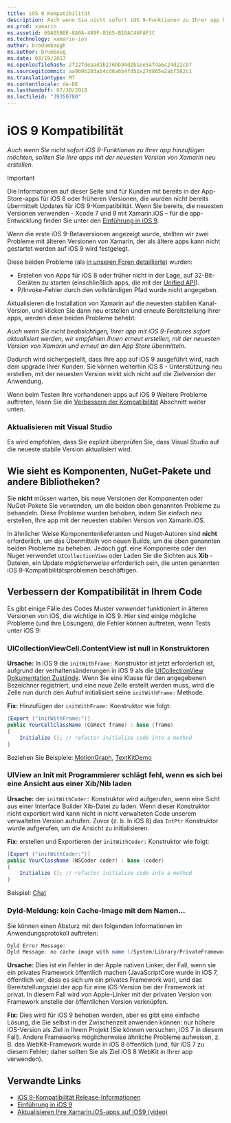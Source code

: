 ```yaml
---
title: iOS 9 Kompatibilität
description: Auch wenn Sie nicht sofort iOS 9-Funktionen zu Ihrer app hinzufügen möchten, sollten Sie Ihre apps mit der neuesten Version von Xamarin neu erstellen.
ms.prod: xamarin
ms.assetid: 69A05B0E-8A0A-489F-8165-B10AC46FAF3C
ms.technology: xamarin-ios
author: bradumbaugh
ms.author: brumbaug
ms.date: 03/19/2017
ms.openlocfilehash: 2f22fdeaad1b276bb94d2b1ee5af4a6c24d22cb7
ms.sourcegitcommit: aa9b9b203ab4cd6a6b4fd51e27d865e2abf582c1
ms.translationtype: MT
ms.contentlocale: de-DE
ms.lasthandoff: 07/30/2018
ms.locfileid: "39350780"
---
```

# <a name="ios-9-compatibility"></a>iOS 9 Kompatibilität

_Auch wenn Sie nicht sofort iOS 9-Funktionen zu Ihrer app hinzufügen möchten, sollten Sie Ihre apps mit der neuesten Version von Xamarin neu erstellen._

> [!IMPORTANT]
> Die Informationen auf dieser Seite sind für Kunden mit bereits in der App-Store-apps für iOS 8 oder früheren Versionen, die wurden nicht bereits übermittelt Updates für iOS 9-Kompatibilität. Wenn Sie bereits, die neuesten Versionen verwenden - Xcode 7 und 9 mit Xamarin.iOS – für die app-Entwicklung finden Sie unter den [Einführung in iOS 9](~/ios/platform/introduction-to-ios9/index.md).

Wenn die erste iOS 9-Betaversionen angezeigt wurde, stellten wir zwei Probleme mit älteren Versionen von Xamarin, der als ältere apps kann nicht gestartet werden auf iOS 9 wird festgelegt.

Diese beiden Probleme (als [in unseren Foren detaillierte](http://forums.xamarin.com/discussion/comment/131529/#Comment_131529)) wurden:

- Erstellen von Apps für iOS 8 oder früher nicht in der Lage, auf 32-Bit-Geräten zu starten (einschließlich apps, die mit der [Unified API](~/cross-platform/macios/unified/index.md)).
- P/Invoke-Fehler durch den vollständigen Pfad wurde nicht angegeben.

Aktualisieren die Installation von Xamarin auf die neuesten stabilen Kanal-Version, und klicken Sie dann neu erstellen und erneute Bereitstellung Ihrer apps, werden diese beiden Probleme behebt.

_Auch wenn Sie nicht beabsichtigen, Ihrer app mit iOS 9-Features sofort aktualisiert werden, wir empfehlen Ihnen erneut erstellen, mit der neuesten Version von Xamarin und erneut an den App Store übermitteln_.



Dadurch wird sichergestellt, dass Ihre app auf iOS 9 ausgeführt wird, nach dem upgrade Ihrer Kunden.
Sie können weiterhin iOS 8 - Unterstützung neu erstellen, mit der neuesten Version wirkt sich nicht auf die Zielversion der Anwendung.

Wenn beim Testen Ihre vorhandenen apps auf iOS 9 Weitere Probleme auftreten, lesen Sie die [Verbessern der Kompatibilität](#compat) Abschnitt weiter unten.


### <a name="updating-with-visual-studio"></a>Aktualisieren mit Visual Studio

Es wird empfohlen, dass Sie explizit überprüfen Sie, dass Visual Studio auf die neueste stabile Version aktualisiert wird.

## <a name="what-about-components-nugets-and-other-libraries"></a>Wie sieht es Komponenten, NuGet-Pakete und andere Bibliotheken?

Sie **nicht** müssen warten, bis neue Versionen der Komponenten oder NuGet-Pakete Sie verwenden, um die beiden oben genannten Probleme zu behandeln.
Diese Probleme wurden behoben, indem Sie einfach neu erstellen, Ihre app mit der neuesten stabilen Version von Xamarin.iOS.

In ähnlicher Weise Komponentenlieferanten und Nuget-Autoren sind **nicht** erforderlich, um das Übermitteln von neuen Builds, um die oben genannten beiden Probleme zu beheben. Jedoch ggf. eine Komponente oder den Nuget verwendet `UICollectionView` oder Laden Sie die Sichten aus **Xib** -Dateien, ein Update *möglicherweise* erforderlich sein, die unten genannten iOS 9-Kompatibilitätsproblemen beschäftigen.


<a name="compat" />

## <a name="improving-compatibility-in-your-code"></a>Verbessern der Kompatibilität in Ihrem Code

Es gibt einige Fälle des Codes Muster *verwendet* funktioniert in älteren Versionen von iOS, die wichtige in iOS 9. Hier sind einige mögliche Probleme (und ihre Lösungen), die Fehler können auftreten, wenn Tests unter iOS 9:

### <a name="uicollectionviewcellcontentview-is-null-in-constructors"></a>UICollectionViewCell.ContentView ist null in Konstruktoren

**Ursache:** In iOS 9 die `initWithFrame:` Konstruktor ist jetzt erforderlich ist, aufgrund der verhaltensänderungen in iOS 9 als die [UICollectionView Dokumentation Zustände](https://developer.apple.com/library/ios/documentation/UIKit/Reference/UICollectionView_class/#//apple_ref/occ/instm/UICollectionView/dequeueReusableCellWithReuseIdentifier:forIndexPath). Wenn Sie eine Klasse für den angegebenen Bezeichner registriert, und eine neue Zelle erstellt werden muss, wird die Zelle nun durch den Aufruf initialisiert seine `initWithFrame:` Methode.

**Fix:** Hinzufügen der `initWithFrame:` Konstruktor wie folgt:

```csharp
[Export ("initWithFrame:")]
public YourCellClassName (CGRect frame) : base (frame)
{
    Initialize (); // refactor initialize code into a method
}
```

Beziehen Sie Beispiele: [MotionGraph](https://github.com/xamarin/monotouch-samples/commit/3c1b7a4170c001e7290db9babb2b7a6dddeb8bcb), [TextKitDemo](https://github.com/xamarin/monotouch-samples/commit/23ea01b37326963b5ebf68bbcc1edd51c66a28d6)



### <a name="uiview-fails-to-init-with-coder-when-loading-a-view-from-a-xibnib"></a>UIView an Init mit Programmierer schlägt fehl, wenn es sich bei eine Ansicht aus einer Xib/Nib laden

**Ursache:** der `initWithCoder:` Konstruktor wird aufgerufen, wenn eine Sicht aus einer Interface Builder Xib-Datei zu laden. Wenn dieser Konstruktor nicht exportiert wird kann nicht in nicht verwalteten Code unserem verwalteten Version aufrufen. Zuvor (z. b. In iOS 8) das `IntPtr` Konstruktor wurde aufgerufen, um die Ansicht zu initialisieren.

**Fix:** erstellen und Exportieren der `initWithCoder:` Konstruktor wie folgt:

```csharp
[Export ("initWithCoder:")]
public YourClassName (NSCoder coder) : base (coder)
{
    Initialize (); // refactor initialize code into a method
}
```

Beispiel: [Chat](https://github.com/xamarin/monotouch-samples/commit/7b81138d52e5f3f1aa3769fcb08f46122e9b6a88)


### <a name="dyld-message-no-cache-image-with-name"></a>Dyld-Meldung: kein Cache-Image mit dem Namen...

Sie können einen Absturz mit den folgenden Informationen im Anwendungsprotokoll auftreten:

```csharp
Dyld Error Message:
Dyld Message: no cache image with name (/System/Library/PrivateFrameworks/JavaScriptCore.framework/JavaScriptCore)
```

**Ursache:** Dies ist ein Fehler in der Apple nativen Linker, der Fall, wenn sie ein privates Framework öffentlich machen (JavaScriptCore wurde in iOS 7, öffentlich vor, dass es sich um ein privates Framework war), und das Bereitstellungsziel der app für eine iOS-Version bei der Framework ist privat. In diesem Fall wird von Apple-Linker mit der privaten Version von Framework anstelle der öffentlichen Version verknüpfen.

**Fix:** Dies wird für iOS 9 behoben werden, aber es gibt eine einfache Lösung, die Sie selbst in der Zwischenzeit anwenden können: nur höhere iOS-Version als Ziel in Ihrem Projekt (Sie können versuchen, iOS 7 in diesem Fall). Andere Frameworks möglicherweise ähnliche Probleme aufweisen, z. B. das WebKit-Framework wurde in iOS 8 öffentlich (und, für iOS 7 zu diesem Fehler; daher sollten Sie als Ziel iOS 8 WebKit in Ihrer app verwenden).



## <a name="related-links"></a>Verwandte Links

- [iOS 9-Kompatibilität Release-Informationen](https://releases.xamarin.com/ios-hotfix-for-ios-9-preview-xcode-6/)
- [Einführung in iOS 9](~/ios/platform/introduction-to-ios9/index.md)
- [Aktualisieren Ihre Xamarin.iOS-apps auf iOS9 (video)](https://university.xamarin.com/lightninglectures/Updating-your-XamariniOS-apps-to-iOS9)

